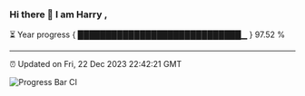 ### Hi there 👋 I am Harry , 

⏳ Year progress { █████████████████████████████▁ } 97.52 %

---

⏰ Updated on Fri, 22 Dec 2023 22:42:21 GMT

![Progress Bar CI](https://github.com/duykhang68/duykhang68/workflows/Progress%20Bar%20CI/badge.svg)
